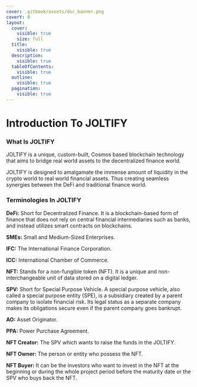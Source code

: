 ```yaml
---
cover: .gitbook/assets/doc_banner.png
coverY: 0
layout:
  cover:
    visible: true
    size: full
  title:
    visible: true
  description:
    visible: true
  tableOfContents:
    visible: true
  outline:
    visible: true
  pagination:
    visible: true
---
```


# Introduction To JOLTIFY

### What Is JOLTIFY

JOLTIFY is a unique, custom-built, Cosmos based blockchain technology that aims to bridge real world assets to the decentralized finance world.

JOLTIFY is designed to amalgamate the immense amount of liquidity in the crypto world to real world financial assets. Thus creating seamless synergies between the DeFi and traditional finance world.

### Terminologies In JOLTIFY

**DeFi:** Short for Decentralized Finance. It is a blockchain-based form of finance that does not rely on central financial intermediaries such as banks, and instead utilizes smart contracts on blockchains.

**SMEs:** Small and Medium-Sized Enterprises.

**IFC:** The International Finance Corporation.

**ICC:** International Chamber of Commerce.

**NFT:** Stands for a non-fungible token (NFT). It is a unique and non-interchangeable unit of data stored on a digital ledger.

**SPV:** Short for Special Purpose Vehicle. A special purpose vehicle, also called a special purpose entity (SPE), is a subsidiary created by a parent company to isolate financial risk. Its legal status as a separate company makes its obligations secure even if the parent company goes bankrupt.

**AO:** Asset Originator.

**PPA:** Power Purchase Agreement.

**NFT Creator:** The SPV which wants to raise the funds in the JOLTIFY.

**NFT Owner:** The person or entity who possess the NFT.

**NFT Buyer:** It can be the investors who want to invest in the NFT at the beginning or during the whole project period before the maturity date or the SPV who buys back the NFT.
